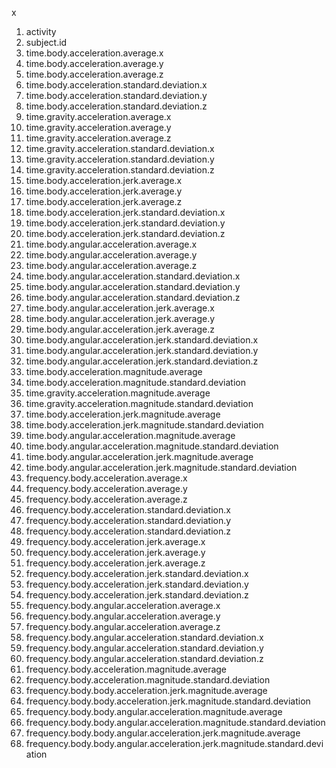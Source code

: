 x

1. activity
2. subject.id
3. time.body.acceleration.average.x
4. time.body.acceleration.average.y
5. time.body.acceleration.average.z
6. time.body.acceleration.standard.deviation.x
7. time.body.acceleration.standard.deviation.y
8. time.body.acceleration.standard.deviation.z
9. time.gravity.acceleration.average.x
10. time.gravity.acceleration.average.y
11. time.gravity.acceleration.average.z
12. time.gravity.acceleration.standard.deviation.x
13. time.gravity.acceleration.standard.deviation.y
14. time.gravity.acceleration.standard.deviation.z
15. time.body.acceleration.jerk.average.x
16. time.body.acceleration.jerk.average.y
17. time.body.acceleration.jerk.average.z
18. time.body.acceleration.jerk.standard.deviation.x
19. time.body.acceleration.jerk.standard.deviation.y
20. time.body.acceleration.jerk.standard.deviation.z
21. time.body.angular.acceleration.average.x
22. time.body.angular.acceleration.average.y
23. time.body.angular.acceleration.average.z
24. time.body.angular.acceleration.standard.deviation.x
25. time.body.angular.acceleration.standard.deviation.y
26. time.body.angular.acceleration.standard.deviation.z
27. time.body.angular.acceleration.jerk.average.x
28. time.body.angular.acceleration.jerk.average.y
29. time.body.angular.acceleration.jerk.average.z
30. time.body.angular.acceleration.jerk.standard.deviation.x
31. time.body.angular.acceleration.jerk.standard.deviation.y
32. time.body.angular.acceleration.jerk.standard.deviation.z
33. time.body.acceleration.magnitude.average
34. time.body.acceleration.magnitude.standard.deviation
35. time.gravity.acceleration.magnitude.average
36. time.gravity.acceleration.magnitude.standard.deviation
37. time.body.acceleration.jerk.magnitude.average
38. time.body.acceleration.jerk.magnitude.standard.deviation
39. time.body.angular.acceleration.magnitude.average
40. time.body.angular.acceleration.magnitude.standard.deviation
41. time.body.angular.acceleration.jerk.magnitude.average
42. time.body.angular.acceleration.jerk.magnitude.standard.deviation
43. frequency.body.acceleration.average.x
44. frequency.body.acceleration.average.y
45. frequency.body.acceleration.average.z
46. frequency.body.acceleration.standard.deviation.x
47. frequency.body.acceleration.standard.deviation.y
48. frequency.body.acceleration.standard.deviation.z
49. frequency.body.acceleration.jerk.average.x
50. frequency.body.acceleration.jerk.average.y
51. frequency.body.acceleration.jerk.average.z
52. frequency.body.acceleration.jerk.standard.deviation.x
53. frequency.body.acceleration.jerk.standard.deviation.y
54. frequency.body.acceleration.jerk.standard.deviation.z
55. frequency.body.angular.acceleration.average.x
56. frequency.body.angular.acceleration.average.y
57. frequency.body.angular.acceleration.average.z
58. frequency.body.angular.acceleration.standard.deviation.x
59. frequency.body.angular.acceleration.standard.deviation.y
60. frequency.body.angular.acceleration.standard.deviation.z
61. frequency.body.acceleration.magnitude.average
62. frequency.body.acceleration.magnitude.standard.deviation
63. frequency.body.body.acceleration.jerk.magnitude.average
64. frequency.body.body.acceleration.jerk.magnitude.standard.deviation
65. frequency.body.body.angular.acceleration.magnitude.average
66. frequency.body.body.angular.acceleration.magnitude.standard.deviation
67. frequency.body.body.angular.acceleration.jerk.magnitude.average
68. frequency.body.body.angular.acceleration.jerk.magnitude.standard.deviation
